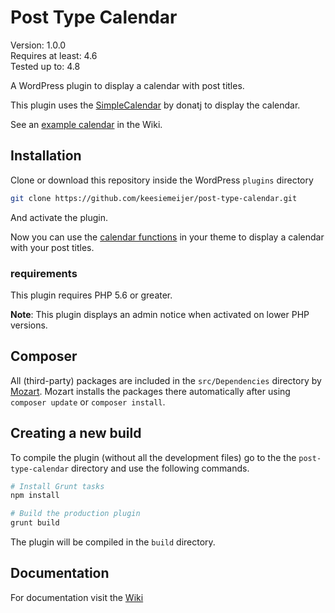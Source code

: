 # Post Type Calendar

Version:           1.0.0  
Requires at least: 4.6  
Tested up to:      4.8  

A WordPress plugin to display a calendar with post titles.

This plugin uses the [SimpleCalendar](https://github.com/donatj/SimpleCalendar) by donatj to display the calendar.

See an [example calendar](https://github.com/keesiemeijer/post-type-calendar/wiki) in the Wiki.

## Installation ##

Clone or download this repository inside the WordPress `plugins` directory
```bash
git clone https://github.com/keesiemeijer/post-type-calendar.git
```
And activate the plugin. 

Now you can use the [calendar functions](https://github.com/keesiemeijer/post-type-calendar/wiki/Functions) in your theme to display a calendar with your post titles.

### requirements ###
This plugin requires PHP 5.6 or greater.

**Note**: This plugin displays an admin notice when activated on lower PHP versions.

## Composer ##

All (third-party) packages are included in the `src/Dependencies` directory by [Mozart](https://github.com/coenjacobs/mozart). Mozart installs the packages there automatically after using `composer update` or `composer install`.

## Creating a new build ##
To compile the plugin (without all the development files) go to the the `post-type-calendar` directory and use the following commands.
```bash
# Install Grunt tasks
npm install

# Build the production plugin
grunt build
```
The plugin will be compiled in the `build` directory.

## Documentation ##
For documentation visit the [Wiki](https://github.com/keesiemeijer/post-type-calendar/wiki)

